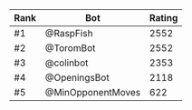 Rank|Bot|Rating
---|---|---
#1|@RaspFish|2552
#2|@ToromBot|2552
#3|@colinbot|2353
#4|@OpeningsBot|2118
#5|@MinOpponentMoves|622
